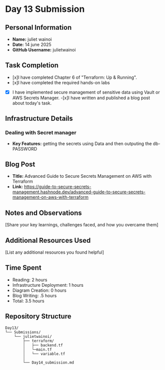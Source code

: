 # Day 13 Submission

## Personal Information
- **Name:** juliet wainoi
- **Date:** 14 june 2025
- **GitHub Username:** julietwainoi

## Task Completion
- [x]I have completed Chapter 6 of "Terraform: Up & Running".
- [x]I have completed the required hands-on labs
 -[x] I have implemented secure management of sensitive data using Vault or AWS Secrets Manager.
  -[x]I have written and published a blog post about today's task.
  
## Infrastructure Details

### Dealing with Secret manager
- **Key Features:** getting the secrets using Data and then outputing the db-PASSWORD 



## Blog Post
- **Title:** Advanced Guide to Secure Secrets Management on AWS with Terraform
- **Link:** https://guide-to-secure-secrets-management.hashnode.dev/advanced-guide-to-secure-secrets-management-on-aws-with-terraform


## Notes and Observations
[Share your key learnings, challenges faced, and how you overcame them]

## Additional Resources Used
[List any additional resources you found helpful]

## Time Spent
- Reading: 2 hours 
- Infrastructure Deployment:  1 hours 
- Diagram Creation: 0 hours
- Blog Writing: .5 hours
- Total: 3.5 hours

## Repository Structure
```
Day13/
└── Submissions/
    └── julietwainoi/
        ├── terraform/
        │   ├── backend.tf
        │   └─main.tf
        │   └── variable.tf
        │ 
        └── Day14_submission.md
``` 



